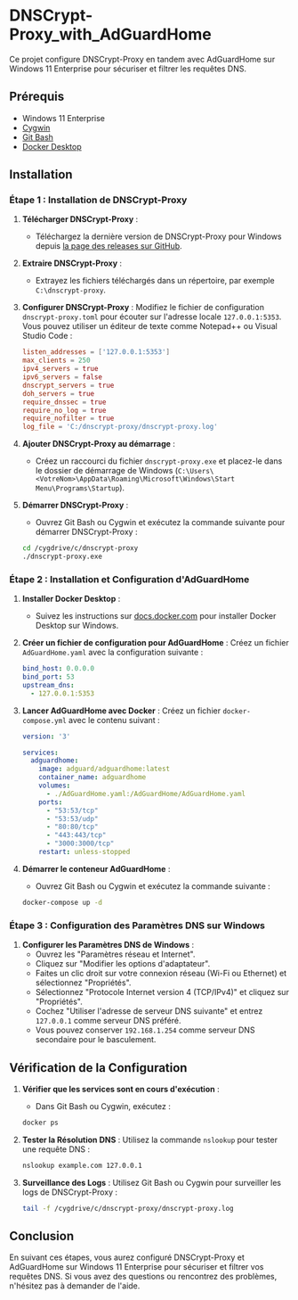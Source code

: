 # DNSCrypt-Proxy_with_AdGuardHome

Ce projet configure DNSCrypt-Proxy en tandem avec AdGuardHome sur Windows 11 Enterprise pour sécuriser et filtrer les requêtes DNS.

## Prérequis

- Windows 11 Enterprise
- [Cygwin](https://www.cygwin.com/)
- [Git Bash](https://gitforwindows.org/)
- [Docker Desktop](https://docs.docker.com/desktop/windows/install/)

## Installation

### Étape 1 : Installation de DNSCrypt-Proxy

1. **Télécharger DNSCrypt-Proxy** :
   - Téléchargez la dernière version de DNSCrypt-Proxy pour Windows depuis [la page des releases sur GitHub](https://github.com/DNSCrypt/dnscrypt-proxy/releases).

2. **Extraire DNSCrypt-Proxy** :
   - Extrayez les fichiers téléchargés dans un répertoire, par exemple `C:\dnscrypt-proxy`.

3. **Configurer DNSCrypt-Proxy** :
   Modifiez le fichier de configuration `dnscrypt-proxy.toml` pour écouter sur l'adresse locale `127.0.0.1:5353`. Vous pouvez utiliser un éditeur de texte comme Notepad++ ou Visual Studio Code :
   ```toml
   listen_addresses = ['127.0.0.1:5353']
   max_clients = 250
   ipv4_servers = true
   ipv6_servers = false
   dnscrypt_servers = true
   doh_servers = true
   require_dnssec = true
   require_no_log = true
   require_nofilter = true
   log_file = 'C:/dnscrypt-proxy/dnscrypt-proxy.log'
   ```

4. **Ajouter DNSCrypt-Proxy au démarrage** :
   - Créez un raccourci du fichier `dnscrypt-proxy.exe` et placez-le dans le dossier de démarrage de Windows (`C:\Users\<VotreNom>\AppData\Roaming\Microsoft\Windows\Start Menu\Programs\Startup`).

5. **Démarrer DNSCrypt-Proxy** :
   - Ouvrez Git Bash ou Cygwin et exécutez la commande suivante pour démarrer DNSCrypt-Proxy :
   ```bash
   cd /cygdrive/c/dnscrypt-proxy
   ./dnscrypt-proxy.exe
   ```

### Étape 2 : Installation et Configuration d'AdGuardHome

1. **Installer Docker Desktop** :
   - Suivez les instructions sur [docs.docker.com](https://docs.docker.com/desktop/windows/install/) pour installer Docker Desktop sur Windows.

2. **Créer un fichier de configuration pour AdGuardHome** :
   Créez un fichier `AdGuardHome.yaml` avec la configuration suivante :
   ```yaml
   bind_host: 0.0.0.0
   bind_port: 53
   upstream_dns:
     - 127.0.0.1:5353
   ```

3. **Lancer AdGuardHome avec Docker** :
   Créez un fichier `docker-compose.yml` avec le contenu suivant :
   ```yaml
   version: '3'

   services:
     adguardhome:
       image: adguard/adguardhome:latest
       container_name: adguardhome
       volumes:
         - ./AdGuardHome.yaml:/AdGuardHome/AdGuardHome.yaml
       ports:
         - "53:53/tcp"
         - "53:53/udp"
         - "80:80/tcp"
         - "443:443/tcp"
         - "3000:3000/tcp"
       restart: unless-stopped
   ```

4. **Démarrer le conteneur AdGuardHome** :
   - Ouvrez Git Bash ou Cygwin et exécutez la commande suivante :
   ```bash
   docker-compose up -d
   ```

### Étape 3 : Configuration des Paramètres DNS sur Windows

1. **Configurer les Paramètres DNS de Windows** :
   - Ouvrez les "Paramètres réseau et Internet".
   - Cliquez sur "Modifier les options d'adaptateur".
   - Faites un clic droit sur votre connexion réseau (Wi-Fi ou Ethernet) et sélectionnez "Propriétés".
   - Sélectionnez "Protocole Internet version 4 (TCP/IPv4)" et cliquez sur "Propriétés".
   - Cochez "Utiliser l'adresse de serveur DNS suivante" et entrez `127.0.0.1` comme serveur DNS préféré.
   - Vous pouvez conserver `192.168.1.254` comme serveur DNS secondaire pour le basculement.

## Vérification de la Configuration

1. **Vérifier que les services sont en cours d'exécution** :
   - Dans Git Bash ou Cygwin, exécutez :
   ```bash
   docker ps
   ```

2. **Tester la Résolution DNS** :
   Utilisez la commande `nslookup` pour tester une requête DNS :
   ```bash
   nslookup example.com 127.0.0.1
   ```

3. **Surveillance des Logs** :
   Utilisez Git Bash ou Cygwin pour surveiller les logs de DNSCrypt-Proxy :
   ```bash
   tail -f /cygdrive/c/dnscrypt-proxy/dnscrypt-proxy.log
   ```

## Conclusion

En suivant ces étapes, vous aurez configuré DNSCrypt-Proxy et AdGuardHome sur Windows 11 Enterprise pour sécuriser et filtrer vos requêtes DNS. Si vous avez des questions ou rencontrez des problèmes, n'hésitez pas à demander de l'aide.
